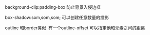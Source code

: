 background-clip:padding-box  防止背景入侵边框

box-shadow:som,som,som; 可以创建任意数量的投影

outline 和border类似  有一个outline-offset 可以指定他和元素之间的距离

